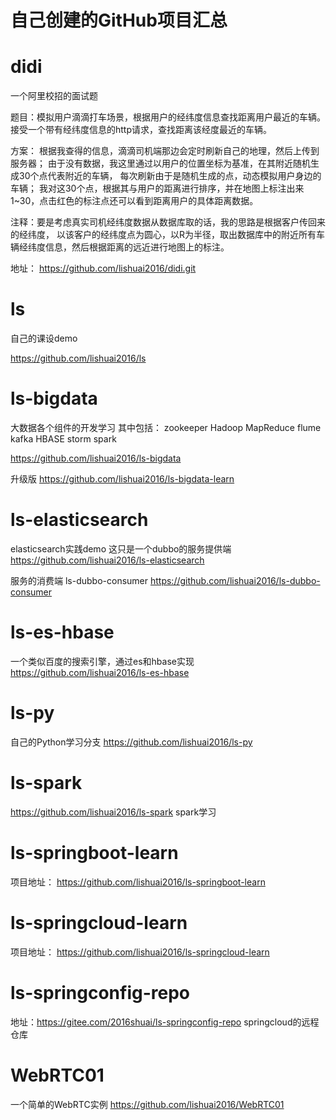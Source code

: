 # 自己创建的GitHub项目汇总


# didi
一个阿里校招的面试题

题目：模拟用户滴滴打车场景，根据用户的经纬度信息查找距离用户最近的车辆。
接受一个带有经纬度信息的http请求，查找距离该经度最近的车辆。


方案：
根据我查得的信息，滴滴司机端那边会定时刷新自己的地理，然后上传到服务器；
由于没有数据，我这里通过以用户的位置坐标为基准，在其附近随机生成30个点代表附近的车辆，
每次刷新由于是随机生成的点，动态模拟用户身边的车辆；
我对这30个点，根据其与用户的距离进行排序，并在地图上标注出来1~30，点击红色的标注点还可以看到距离用户的具体距离数据。


注释：要是考虑真实司机经纬度数据从数据库取的话，我的思路是根据客户传回来的经纬度，
以该客户的经纬度点为圆心，以R为半径，取出数据库中的附近所有车辆经纬度信息，然后根据距离的远近进行地图上的标注。


地址：
https://github.com/lishuai2016/didi.git

# ls
自己的课设demo

https://github.com/lishuai2016/ls


# ls-bigdata
大数据各个组件的开发学习
其中包括：
zookeeper
Hadoop
MapReduce
flume
kafka
HBASE
storm
spark


https://github.com/lishuai2016/ls-bigdata

升级版
https://github.com/lishuai2016/ls-bigdata-learn

# ls-elasticsearch
elasticsearch实践demo
这只是一个dubbo的服务提供端
https://github.com/lishuai2016/ls-elasticsearch

服务的消费端
ls-dubbo-consumer
https://github.com/lishuai2016/ls-dubbo-consumer

# ls-es-hbase
一个类似百度的搜索引擎，通过es和hbase实现
https://github.com/lishuai2016/ls-es-hbase


# ls-py
自己的Python学习分支
https://github.com/lishuai2016/ls-py

# ls-spark
https://github.com/lishuai2016/ls-spark
spark学习

# ls-springboot-learn
项目地址：
https://github.com/lishuai2016/ls-springboot-learn

# ls-springcloud-learn
项目地址：
https://github.com/lishuai2016/ls-springcloud-learn

# ls-springconfig-repo
地址：https://gitee.com/2016shuai/ls-springconfig-repo
springcloud的远程仓库


# WebRTC01
一个简单的WebRTC实例
https://github.com/lishuai2016/WebRTC01